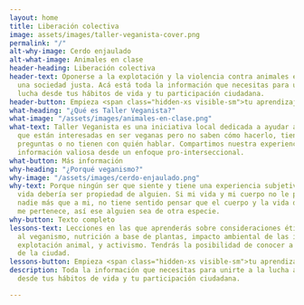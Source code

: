 ```yaml
---
layout: home
title: Liberación colectiva
image: assets/images/taller-veganista-cover.png
permalink: "/"
alt-why-image: Cerdo enjaulado
alt-what-image: Animales en clase
header-heading: Liberación colectiva
header-text: Oponerse a la explotación y la violencia contra animales es luchar por
  una sociedad justa. Acá está toda la información que necesitas para unirte a esta
  lucha desde tus hábitos de vida y tu participación ciudadana.
header-button: Empieza <span class="hidden-xs visible-sm">tu aprendizaje</span> ahora
what-heading: "¿Qué es Taller Veganista?"
what-image: "/assets/images/animales-en-clase.png"
what-text: Taller Veganista es una iniciativa local dedicada a ayudar a las personas
  que están interesadas en ser veganas pero no saben cómo hacerlo, tienen dificultades,
  preguntas o no tienen con quién hablar. Compartimos nuestra experiencia y recopilamos
  información valiosa desde un enfoque pro-interseccional.
what-button: Más información
why-heading: "¿Porqué veganismo?"
why-image: "/assets/images/cerdo-enjaulado.png"
why-text: Porque ningún ser que siente y tiene una experiencia subjetiva de su propia
  vida debería ser propiedad de alguien. Si mi vida y mi cuerpo no le pertenecen a
  nadie más que a mi, no tiene sentido pensar que el cuerpo y la vida de alguien más
  me pertenece, así ese alguien sea de otra especie.
why-button: Texto completo
lessons-text: Lecciones en las que aprenderás sobre consideraciones éticas relativas
  al veganismo, nutrición a base de plantas, impacto ambiental de las industrias de
  explotación animal, y activismo. Tendrás la posibilidad de conocer a más veganes
  de la ciudad.
lessons-button: Empieza <span class="hidden-xs visible-sm">tu aprendizaje</span> ahora
description: Toda la información que necesitas para unirte a la lucha antiespecista
  desde tus hábitos de vida y tu participación ciudadana.

---
```


